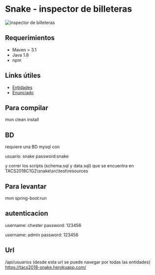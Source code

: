 # Snake - inspector de billeteras

![inspector de billeteras](https://i.ytimg.com/vi/SBSIotb48Jc/hqdefault.jpg)

## Requerimientos
- Maven > 3.1
- Java 1.8
- npm

## Links útiles
* [Entidades](https://drive.google.com/file/d/1zwPUHzhI3LDzClJPeA2sCS8lPmJ7Yh3X/view?usp=sharing)
* [Enunciado](https://docs.google.com/document/d/e/2PACX-1vRLeXzBReqD6_mOCdQL-N6-zrgQjLa7CRfaPn_k4oVKGXnlZdwEhEv3oYhMv7jmFw1xSLJh7GZFPswi/pub)

## Para compilar 
mvn clean install

## BD
requiere una BD mysql con 

usuario: snake 
password:snake 

y correr los scripts (schema.sql y data.sql) que se encuentra en TACS2018C1G2\snake\src\test\resources

## Para levantar
mvn spring-boot:run



## autenticacion
username: chester
password: 123456

username: admin
password: 123456

## Url
/api/usuarios (desde esta url se puede navegar por todas las entidades)
https://tacs2018-snake.herokuapp.com/
